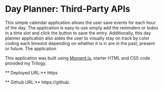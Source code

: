 # Day Planner: Third-Party APIs

This simple calendar application allows the user save events for each hour of the day. The application is easy to use simply add the reminders or todos in a time slot and click the button to save the entry. Additionally, this day planner application also aides the user to visually stay on track by color coding each timeslot depending on whether it is in are in the past, present or future. The application


This application was built using [Moment.js](https://momentjs.com/), starter HTML and CSS code provided my Trilogy.

** Deployed URL:** https

** Github URL:** https://github.


